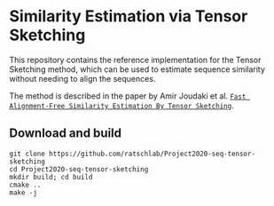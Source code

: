 # Similarity Estimation via Tensor Sketching
This repository contains the reference implementation for the Tensor Sketching method, which can be used to estimate sequence similarity without needing to align the sequences.

The method is described in the paper by Amir Joudaki et al. [`Fast Alignment-Free Similarity Estimation By Tensor
 Sketching`](https://www.biorxiv.org/content/10.1101/2020.11.13.381814v5.full).

## Download and build
```
git clone https://github.com/ratschlab/Project2020-seq-tensor-sketching
cd Project2020-seq-tensor-sketching
mkdir build; cd build
cmake ..
make -j
```
